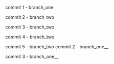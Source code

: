commit 1 - branch_one

commit 2 - branch_two

commit 3 - branch_two

commit 4 - branch_two

commit 5 - branch_two
commit 2 - branch_one__

commit 3 - branch_one__
